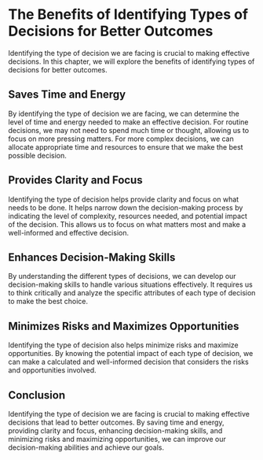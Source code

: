 The Benefits of Identifying Types of Decisions for Better Outcomes
=============================================================================================================

Identifying the type of decision we are facing is crucial to making effective decisions. In this chapter, we will explore the benefits of identifying types of decisions for better outcomes.

Saves Time and Energy
---------------------

By identifying the type of decision we are facing, we can determine the level of time and energy needed to make an effective decision. For routine decisions, we may not need to spend much time or thought, allowing us to focus on more pressing matters. For more complex decisions, we can allocate appropriate time and resources to ensure that we make the best possible decision.

Provides Clarity and Focus
--------------------------

Identifying the type of decision helps provide clarity and focus on what needs to be done. It helps narrow down the decision-making process by indicating the level of complexity, resources needed, and potential impact of the decision. This allows us to focus on what matters most and make a well-informed and effective decision.

Enhances Decision-Making Skills
-------------------------------

By understanding the different types of decisions, we can develop our decision-making skills to handle various situations effectively. It requires us to think critically and analyze the specific attributes of each type of decision to make the best choice.

Minimizes Risks and Maximizes Opportunities
-------------------------------------------

Identifying the type of decision also helps minimize risks and maximize opportunities. By knowing the potential impact of each type of decision, we can make a calculated and well-informed decision that considers the risks and opportunities involved.

Conclusion
----------

Identifying the type of decision we are facing is crucial to making effective decisions that lead to better outcomes. By saving time and energy, providing clarity and focus, enhancing decision-making skills, and minimizing risks and maximizing opportunities, we can improve our decision-making abilities and achieve our goals.
